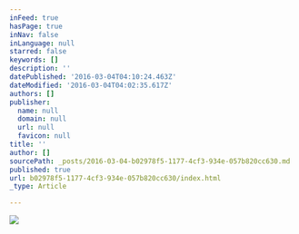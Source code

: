```yaml
---
inFeed: true
hasPage: true
inNav: false
inLanguage: null
starred: false
keywords: []
description: ''
datePublished: '2016-03-04T04:10:24.463Z'
dateModified: '2016-03-04T04:02:35.617Z'
authors: []
publisher:
  name: null
  domain: null
  url: null
  favicon: null
title: ''
author: []
sourcePath: _posts/2016-03-04-b02978f5-1177-4cf3-934e-057b820cc630.md
published: true
url: b02978f5-1177-4cf3-934e-057b820cc630/index.html
_type: Article

---
```

![](https://the-grid-user-content.s3-us-west-2.amazonaws.com/ab60ee25-08eb-4bc9-9571-d3e9e0e779cf.jpg)